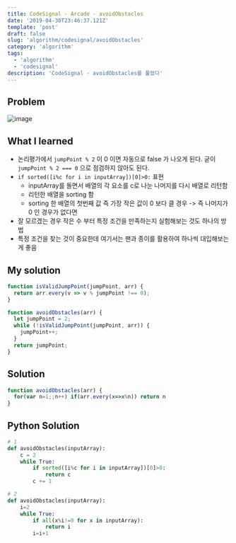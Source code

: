 ```yaml
---
title: CodeSignal - Arcade - avoidObstacles
date: '2019-04-30T23:46:37.121Z'
template: 'post'
draft: false
slug: 'algorithm/codesignal/avoidObstacles'
category: 'algorithm'
tags:
  - 'algorithm'
  - 'codesignal'
description: 'CodeSignal - avoidObstacles를 풀었다'
---
```


## Problem

![image](https://user-images.githubusercontent.com/35516239/57978699-141c9a00-7a4d-11e9-93c9-63238cef7886.png)

## What I learned 

- 논리평가에서 `jumpPoint % 2`  이  0 이면 자동으로 false 가 나오게 된다. 굳이 `jumpPoint % 2 === 0` 으로 점검하지 않아도 된다. 
- `if sorted([i%c for i in inputArray])[0]>0:` 표현 
  - inputArray를 돌면서 배열의 각 요소를 c로 나눈 나머지를 다시 배열로 리턴함 
  - 리턴한 배열을 sorting 함 
  - sorting 한 배열의 첫번째 값 즉 가장 작은 값이 0 보다 클 경우 -> 즉 나머지가 0 인 경우가 없다면 
- 잘 모르겠는 경우 작은 수 부터 특정 조건을 만족하는지 실험해보는 것도 하나의 방법 
- 특정 조건을 찾는 것이 중요한데 여기서는 팬과 종이를 활용하여 하나씩 대입해보는게 좋음 

## My solution

```javascript
function isValidJumpPoint(jumpPoint, arr) {
  return arr.every(v => v % jumpPoint !== 0);
}

function avoidObstacles(arr) {
  let jumpPoint = 2;
  while (!isValidJumpPoint(jumpPoint, arr)) {
    jumpPoint++;
  }
  return jumpPoint;
}
```

## Solution

```javascript
function avoidObstacles(arr) {
  for(var n=1;;n++) if(arr.every(x=>x%n)) return n
}
```

## Python Solution

```python
# 1
def avoidObstacles(inputArray):
    c = 2
    while True:
        if sorted([i%c for i in inputArray])[0]>0:
            return c
        c += 1

# 2 
def avoidObstacles(inputArray):
    i=2
    while True:
        if all(x%i!=0 for x in inputArray):
            return i
        i=i+1
```

